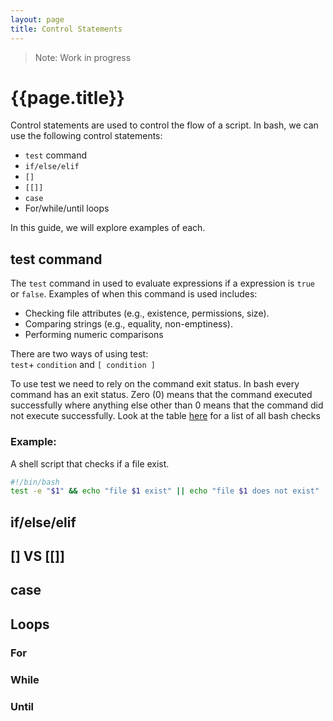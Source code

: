 ```yaml
---
layout: page
title: Control Statements
---
```


> Note: Work in progress

# {{page.title}}

Control statements are used to control the flow of a script. In bash, we can use the following control statements:
* `test` command
* `if/else/elif` 
* `[]`
* `[[]]`
* `case`
* For/while/until loops

In this guide, we will explore examples of each.


## test command
The `test` command in used to evaluate expressions if a expression is `true` or `false`. Examples of when this command is used includes:

* Checking file attributes (e.g., existence, permissions, size).
* Comparing strings (e.g., equality, non-emptiness).
* Performing numeric comparisons

There are two ways of using test: <br> `test`+ `condition` and `[ condition ]`

To use test we need to rely on the command exit status. In bash every command has an exit status. Zero (0) means that the command executed successfully where anything else other than 0 means that the command did not execute successfully. Look at the table [here](https://cis106.com/bash/checks/) for a list of all bash checks

### Example:

A shell script that checks if a file exist. 

```bash
#!/bin/bash
test -e "$1" && echo "file $1 exist" || echo "file $1 does not exist"
```



## if/else/elif

## [] VS [[]]

## case 


## Loops

### For

### While

### Until

